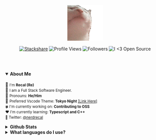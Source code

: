 

<div align="center">
<img src="https://github.com/Recal/Recal/blob/master/catjam.gif"></img><br/>

<a href="https://stackshare.io/recal/stack"><img alt="Stackshare" src="http://img.shields.io/badge/tech-stack-0690fa.svg?style=flat"></a>
<img alt="Profile Views" src="https://komarev.com/ghpvc/?username=recal&color=blue&style=flat">
<img alt="Followers" src="https://img.shields.io/github/followers/Recal.svg?style=social&label=Follow&maxAge=2592000">
<img alt="I <3 Open Source" src="https://badgen.net/badge/Open%20Source%20%3F/Yes%21/blue?icon=github">
<br/>
<img alt="" src="http://ForTheBadge.com/images/badges/winter-is-coming.svg">
<img alt="" src="http://ForTheBadge.com/images/badges/powered-by-electricity.svg">
</div>

<br><details open><summary><b>About Me</b></summary>
  <br>
  :book: <small>I'm <b>Recal (Re)</b></small><br>
  :tada: <small>I am a Full Stack Software Engineer.</small><br>
  :book: <small>Pronouns: <b>He/Him</b></small><br>
  :bookmark: <small>
    Preferred Vscode Theme: <b>Tokyo Night</b> <a href="https://marketplace.visualstudio.com/items?itemName=enkia.tokyo-night">[Link Here]</a>
  </small><br>
  <small>
    :four_leaf_clover: I'm currently working on: <b>Contributing to OSS</b><br>
    :heart: I'm currently learning: <b>Typescript and C++</b>
  </small><br>
  <small>
    :link: Twitter: <a href="https://twitter.com/nerdrecal/">@nerdrecal</a>
  </small>
  <br>
</details>
  
<details><summary><b>Github Stats</b></summary>
  <br>
  <img alt="Github Stats" src="https://github-readme-stats.vercel.app/api?username=Recal&show_icons=true&hide_border=true&count_private=true&theme=omni"></img><br>
  <img alt="Top Languages" src="https://github-readme-stats.vercel.app/api/top-langs/?username=recal&theme=omni&layout=compact"></img>
  <br>
</details>
  
<details><summary><b>What languages do I use?</b></summary>
 <br>
 I actively use a lot of programming languages, but the main ones I use regularly are: Java, C#, C++, Python, Typescript and Javascript.
 <br>
</details>
    





